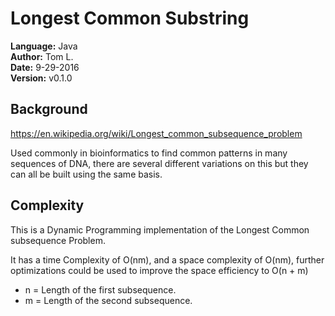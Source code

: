 # Longest Common Substring

**Language:** Java   
**Author:** Tom L.    
**Date:** 9-29-2016   
**Version:** v0.1.0   

## Background
https://en.wikipedia.org/wiki/Longest_common_subsequence_problem

Used commonly in bioinformatics to find common patterns in many sequences of DNA, there are several different variations on this but they can all be built using the same basis.

## Complexity

This is a Dynamic Programming implementation of the Longest Common subsequence Problem.

It has a time Complexity of O(nm), and a space complexity of O(nm), further optimizations could be used to improve the space efficiency to O(n + m)

  - n = Length of the first subsequence.
  - m = Length of the second subsequence.
